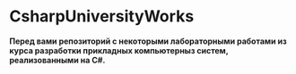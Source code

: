 # CsharpUniversityWorks

**Перед вами репозиторий с некоторыми лабораторными работами из курса разработки прикладных компьютерныз систем, реализованными на C#.**
